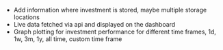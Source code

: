 - Add information where investment is stored, maybe multiple storage locations
- Live data fetched via api and displayed on the dashboard
- Graph plotting for investment performance for different time frames, 1d, 1w, 3m, 1y, all time, custom time frame

